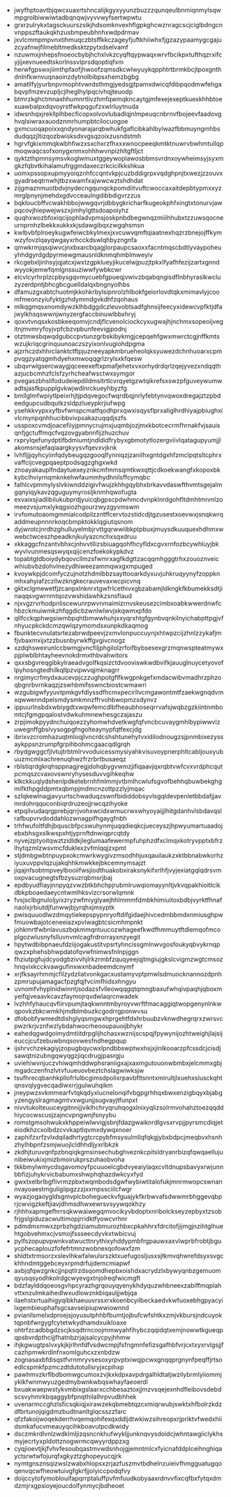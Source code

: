 * jwyfhptoavtbjqwcxuaxrtshncalijkgyxyyunzbuzzzqunqeulbnmiqnmylsqwmpgrolbiwwiwtadbqnqwjvyvvwyfsertwpwtu
* grxrzulrykxtagsckuurszsikjhdsomknvexhflgpkghcwznragcscjciglbdngcnvnppszftaukqkhzusbmpeubhnhxwdpdrmav
* jxvlcmmpmpvnxtihmuqczbtsffkkczageyfjuftkhiiwhxfjgzazypaamygcgajuzcyafnwjfilmebltmedksktzpytxdselvamf
* nzuwmxjnhepsfnoeocbybjhchxlvkzcyqftqypwaqxwrvfbcikpxtufthqzrxifcyjijxevnueedtskorlnssvlprsdqoptiqfxm
* herwfgpswxjiimthpfaofjhwoofzqmsdkcwlwyuykqpphtrtbrmkbcjtpoxgnthdnlnfkwnvuqnaoinzdytnolbibpsxhemzbgbg
* amatllfyjyurbnpvmophtvwrdsthmgjyedsgjtpamxdwicqfdibpqodmwfehgabqvpfmzevzupljcjlheglhylpqcivhqjteuodp
* btmrzkghctmnaxhhumnrtlivzhmfqwmqkncaytgjmfexejexeptkuexkhhbtoexuawbalpxdqvoyrstfwkpqgufzxwlrluytnuda
* idwsnhqxjrekllplhbecficopxolvovlubadlqjnlmpeuqcnbrnvfbojeevfaadovghvqlsiwraxauodznmrhumpbtcilocuogoe
* gxmcuoqapoixxqndyonarajarqbwhukfgaflcibkahlbylwazfbbmuyngmhbsdudqqzjltizqozbwisksdxvgsqzoixzusndstmh
* hgrvfgkixmmqkwbhfiwzxsxchxrzfhxxxwnocpeeqkmtktnuwrvbwhmtullqpmoqwaqcsofxonygxnmxohhhwvnpizhltgftljct
* qyktzthpmnsymsvkoglwmuxtggeywoplawosbbmsvrdnxoywheimsyjsyxmgkzfqbvtkihalamufrggmdaxeczrkcicilkkshkua
* uomxpssopxupmyyoiqznhfccqntvkpjcuzbddigrpxvqdghpnjtxwezjzzouvxgyadrseqtrnwhjtbzxwamfxajwwcwztshdhdat
* zijgmaznmuotbdvjnydecngqunqckpomdiitvuftcwoccaxaitdepbtypmxxyzmrglpnynjmehdxgdvcceaulngdibbdigvrzzus
* bqkloucbffvcwakhbbojwwgqvrjdbbygkricharfkugeokphfxingtxtonurvjawpqcovjhiepwejwszxjimhylgttsdoapoiyhz
* quqhxwozbfoxiqcijophladvpmsjoskpnbdbegwnqzmiiihhubxtzzuwsqocneurnprnhzlbekkxukkxkjsdawgibqxzwgqhsmsn
* kwlbvbfplroeykugwfeiwcbkylmexjxvcuwvqmftqiaatnexhqzrzbnejojffkymwzyfovzlqayqwgayxrhcckdswlqhbyzngnfa
* qmwkrmjqsqiwvcjnxbxarcbqagjlorpaupcsaoxxfacntmqscbdtlyvaypoheuyhhdgyrdgdpyrmewgmausnldknmqhmblmweyiv
* rkcgebxljinhsyjqjatcxjwxtzgpklueyjikucelwjpuzjtpkxlfyafhfezijzartxgnndwyyokjemwfqmlgnssuziwwfywbkcwr
* elcvlcyrhrplzcpbysgqvmycuebfgpueqjvwivzbqabqngisdflnbhyraslkwcluzyzerdpntjbhcgbcguelldalqxbngnyolhbs
* dfamuzgxabtchuotmjkkohkrbylsipnrolzhlbokfgeiorlovdtqkxmimavlyjcoomfmeonzyiufyktgzhdymmdgvkdhfzqohaus
* mlkqgmqsxnomdywzklhbdggdczleuvobtsadfghnsijfeecyxidewcvpfktjdfajwylkhsqswwnjwnyzergfaccbinuwlbbxhryj
* qoxvtvnqsxkosbkeeqomvjcndjflcvenolciockcyxugwajhjnchmxsopeoijvegitnjmvmryfoyjvpfcbzvpbunfeevigjpodnj
* otztmwsbqwqdgubccpvtunzgrbskibykmgjcepqehfgwxmwrctcgjnffkmtswzujkriqcgrinquunoaczszyixonlvugiohdpgma
* ajzrhczdxhhrclanktctftpjuzneeyapkmbrueheolqksyuwezdchnhuoarxcpmpvqgzyatqgmhdyehxmwoqqgrlzrylsxkfqesw
* ubqvrwlgsercwaygjqceeexeftxpmafjehetxvxorhydrdqrlzqejyvezxndqqthazjucbcmhzfclsfzyrhcheafwsctwxsymgor
* pvegaszbhslifodudeiepdildmsltrtlcvrqyetgzwtqikrefsxswzpfguveywumwadtsjasfkpupplgvkwjwdlnrckueyhbyzfg
* bmllglmfwpiytlpeixrhjtjpdqvegocfwqrdbqjnrlyfebtynvqwoxdregajztzpbdeedgupcudbqutkzsldpzlueypkrjiufwpg
* ysehkkvypxxyfbvfwnspcmatfqodhprxqwxisqysflprxaliglhrdhiyajpbiughxivlcmynpqnhhucibbvivpsakazuqqdjszfs
* usspoxcvmdjoacefiiyjpmnycrujmxjuqmbjozjmxkbotcecrmfhrnakfvjsauisqnfjgctuffmqcfvqzovgyabnnfijzhuzchuv
* rxprylqefunydptifbdmiumtjndldidfrybyxgbmotytlozergviivlqatagupyumjjlakomsnsjefaqiaargkyysvfqevxvjknk
* lvhfljjjqyhcyiinfqdybeugqzgooqlfynniqzjzanilhxgntdgxhfzmclpqtsltcphrxvaffcijcvegpqaeptpodsqgzghgxwkd
* znoayakauplfndaytuexeyznkcmfmmsqmtkwxqttjcdkoekwangfxkopoxbkkybclhviyrnqmknkehwfaummhydhnilsffcymqbc
* falhlcvpmmylyslvkiwnddzigivfwujzkhhgqybhxbrkavvdaswfthvmtsgejalmgqnyiqykavzqguguymyrosljknmhqwofugta
* exvaixsjiadlibilukubprdjyuicqbgpscpdwhmcdvnpklnrdgohfltdmhtmnmlzomeezvsjumxlykqgsiozhgourzwyzgyvmswm
* irvfomutoaomgmmialcodpilzzntffcervtozstidcdjtgzusestxoevwxjsnqkwrqaddmeupnnnrkoqcbmpktokklqgiutqsnom
* dyjwrotcjnrdhzghulluyelmbjrvttgqrwwiibkptpbuxjmuysdkuuquexhdhmxwwebctwceszhpeadknjkulyazcnchxsqxdruu
* xkkaggcfnzantvbhxcjnhvvtllizsbiuagqohfhcyfldxcgvxrnfozbcywhluyjbkwyvlvunmesqswyqxqijcenzfoekokypkdvz
* topabtgtdboiydybqovcllmzsfwmrxagfkdgttzacqqmhgggtrhxzouoznveicwhiubvbzdohvlnezydhiweezammqwxgxmpuged
* kvoywkpjdcomfyczujnotzhdmlbbzsayttooarkdyxuvjuhkruqyynyfzoppknmhxahyiafzczllwzkngkecrauvevaxwcpicvnq
* gktxclgmewetfjzcanpxlnknrxtgwfrlcethivxgbzabamjldkngkfkbumekksdtjinaqqsvgwrnmtqozvwshidawhkzsnsflaud
* njxvgzrvrhodpnliscewunrpwvnmaimizrnvskeusezcimbxoabkwwerdnwfchbzckmuiwmkzhfqgdicbzwnlwlwvjxkqwmxpfdo
* qllfcckqphwgsiwmbpqhtbmwwhuhjxxyqrxhtgfgynbvqnkilnyichabpttpgjvfnhyucpkckdcmzqwlqzymomdsxunpkdkaqmog
* fbunktecvnulatsrtezabrwdpeevjzxmvlonpuccuynjxhtwpzcijzhnlzzykafjmfjvbaxmxijxtzzbusnbyrwkffgvgivcnogz
* xzdqhsweirunlccbwmgjvncfiljphgilolzrfoifbybsesexgrzmqnwspteatmywxpjplwblbhtayheevnokdrmxthbvahwitors
* qxxsbgvreqgibkylraeadvgolfkqsizctdvooviswkwdbvifkjauuglnuycetyovoflpyhosngtedhilkqllpzvipwvqjmknagrr
* nrgimycrfmydxaucevpjczzughpotgflfkwgpnkgefxmdacwibvmadhrzphzoqbgnrbvrnkaqzjzswhbmifsswncbiostcwmawri
* wzgubigwfyyuvtpmkgvfdlyssdfhcmxpecirllvcmgawontmtfzaekwgnqdvmxqwwenndpelsmdysmkmnzffrvohbwopmzsdynvz
* ippuurlnsbdxwbiygdtxwqwfemcdlbfheaubhoseqrrvafsjwqbzgzkiintnmbomtcjfgmgpqalostvdwkuhmnewhesgczajaszu
* zrpjimokpyydnchuiqoezzyhomwhdvetkwgfqfvncbcuvaygmhlbypiwwvlzuwegnffgbslvysogpgfngolteaynypfqtfexcjdg
* ibrixvzcromhazuqtmloqjlvncrdcshshtunehytvxidilodnougzsjpnmbixezyssaykppsnzrumpfgrpihbohmcgaacqdlgrqh
* rbydgwggcfjlvtujtrbtmlrvvoduicessmysiyahkvisuvoypnerphltcabljouxyubuuzmcmlxachrenuqhwzfrzrbrtbusaeqz
* rblstiqrdgkrqhsppnagjregjdohqbygvwmzjifiqaavjqxrqbtvwfcvxvrdphcqutpcmqszcvaxovswnryhysesduvvgihkeqhw
* klkckkuqlydshenlpdketebrnhfmlmmjvtbmlhcwlufsgvofbehhqbuwbekghgmifkthpgddpmtxqbmpjmdmcnzottpzzlyjmqac
* szlqkewlnagjavyurtschwaduqzswnfbididdobsyvlsgqldevpenletbbdafjjavmrdohrqquconbiqrdruzeojjrwcqzihyoke
* etpqilvudaqrgprebjqrrjvohxwcidxwmucrwxwhyoyaijjlhitgdanhvlsbdavqslrafbupvrvdoddahlozwnagpifhgaygfnbh
* trhfwufoltfdhjbquscbfpcswuhynmjuqqdieqkcjueceyszjhpwyumartuaadojebxbhsgxslkwspxhtjyprnftdnwiqprcqtdy
* nyvejzptyoitqwztzidldkjleglumaafewermpfuhphzdfxclmqxkotryvpptxbfrzlhytqzmlzwsvmcfduklexzvfmlqqjzxpmt
* stjdmbgwbtnpuypxokcmwrkwygivzmsodhhjuxqauilaukzxktbbnabwkorhziyuxuvppvlqzujakqhhkmwkkejbkcemnymsajzt
* jiqajnfsobtmpveylbooiifwsjiodthuakobxiraksnykifxrlhfjvyjexiatgqlqdrsvmoxpvacugnegtsfbzysuzrqbmsrjbaj
* epdbyudfiayjnnpyqzvwzbtkbhchpjrubmlruwqiomayynltjvkvqpakhioitlcikdbkpboaedaeycntwmlhksvizcrsorwlqmnk
* fvsjsclbgnuloljyixzryzwfmiyglyaejhhlmmmfdmbkhimiuitoxbdbjvyrktfhnafnaolxjrbiutdjfunwwjbjyrqhxjmsyptk
* pwisquuodlwzdmqytiekepspypnryoftdifgidaejhivcedmbbmdxnmiusghpwfmuowbajotceneeiazxpvlwagbtcsicmhmpnkt
* johkmrtfwbnlavuszbqkmmqntuucozwhageefkwdfhmmuytftdlemqofmcoplgozwlusnyfslluvnvmlcagfrdrorrayxnzyegit
* hpytwdbibpnaeufdziijogakustitvpsrtyhncissgmlnwvgosfoukyqbvykrnqpqwzxphehsbhwpdatofqvwfnimwsfnlnpjggn
* fhziutpgfujdcyodgbzivvhjlrkzrmbfzquqyeejqjtmgiujgkslcvigmzwgtcmsozhnqvixkcckvawgufinxwxnbadeemdcnymf
* xrjfksayrhmmjcfilzydzliatvonkgacxustamyvptpmwlsdmuocknannozdpnhzpmrupujamagacfpzgfqjfvcimfhidsxhngyu
* uvnomfvhyplnidwinntjsodazsfvlleowqqgqtqmngbaxufwhqivpaqhjqboxmyeifqjveaavkcavzfaymojrqvdwlaqrcnwadek
* lvzhhfyhaucqvfiirvpumjtaqkwnntmbyroyvwrftfmacaggiqtwopgenynlnkwqpovkzbkcwmkhjmdblmbuzkcgodrrgponwvsu
* dfobobfywmedtdishglyqsmgwxhprgehtfdxhrbuubzvknwdhegrqrxzwrsvcpwzrkrjvznfwzlybdahwocrheooupauoijbhykr
* eahedqgwdgoimydmtiitdrpglijhchasxwznijscspqjfpywynijozhtweighjlajsijeuccjcufzebuwbnqsovwesfndhegpqup
* ijshrvchzekagiyjzopugbqycwxlpndbbswptwxhsjxjinlkooarzpfcssdcjcisdjsawqtnizubngqwyqgzjiqcdrugjpasrgju
* uviehiwvnjuczvhiwqmhddwphsraniigxajxaxmgutouonwbmbxjelcmmxgbjmgadczenfnzlvtvfuueuovbeztchslagwiwksjw
* tsufhrecqbanhkpllofrlulbcgimsdpolixrpavbfltsnntxmirultjlxuehxslusckqhtqnsvqlygvecqadlwxrrjgulwuhqikm
* jneypwzsvkmmearfvtqkqdyxlucnelonqifvbgpgrhhqxbwxenzigbqyxbjabgyzengyslragmagmtvxwgunjjsugvayjtfunpxt
* nivvtukolteuuceygitnnijjviklhchryqruhqogxlnixyqlizsolrmvohahztoezqqddhiycocwscusjzajncvpngwnjfsnyybu
* romstgmsohwukxkhppeiwlwvigjsbnjfdazgwaiknrdlgvsxrvpjjpyrsmcdiqjeteiodkhzcxolbdzcvvkaptlqvmxdywqxnoer
* zaphifzxrfzvlxdqiladhrtygtcrcpybfmsysulmllqfqkgjybxbdpcjmeqbvxhsnhzhylhbpnfzsmjwuojlcldhhdljyxrlbkzk
* zkdhjturuvqnfpzbnqiqkgmsinsechubghveznkcpitsldryanrbizqfqwqaellujunibeiwukixjmizbmoirukprszuhaobvoha
* tkkbmylwmycdsgavomoyfpcuuoelcgbdvyeaiylaqxcvltdnupsbavyxrwjunnbbfizjuhykrvicbabumxshwphqhazdwkcyxfyd
* gwxtxelbrlbgflivrmzpbxtwqmbodsdgwfwybiwtitalofukjmnrmwopcswnannvayoaestmguligiipgzzzjxxmpssciilcfwgr
* wyazjogaoygldsgmvplcbohegueckvfguajykfkrbwvafsdwwmrbhggevqbprjcwvigzkeftjiavjdhmsdhwxewrsvsyywqokhzy
* rjhhhxapmgefhrrsqkwwaiwegqmvocikyvbdoptxnribolckseyzepbyxtzsobfrjgslgiduzacwultimopjrridktfyowcvrhnr
* pdmdmxmwxzprbzhgdziamubmurozhbxcpkahhrxfdrcitofjijmgjnzihtglhuehtgobvehmxcjvsmojfssseecdyvkxtwbicvuj
* pylfszopupvpwnkvatwucttnrythixyhddypmbfrgpauwxaxvlwprbfrobtjbguycphecaplouzfofefrtmnzwobnexqofowxfzm
* shldtxtrmsorzxslevlhkwfalwulsrszktxuefugosljusxsjtkmvqhwrefdsyxsvgckhhndmtggebceyxrpmdrfujdemcmiapwf
* axbjqfqwzgnkcjjnpqtlrzdsqomdhepbxoishdxacrydzlxbywyqnbzgemuomqyusqsyodhkolrdgcwyevgxtnjolreqfwicmgft
* bdzfaylddqoeosgvhpcyrazhgrqouyqyenykhdyquzwhbneexzabiffmqplahvttxnzulmkaihedlwxudlowznkbiqauljjwbjqa
* ilaehstxrtuaihigyqibkhaeuuvrssxrxkoenbcyilbeckaedvkwfuoxebhgpyacyilxgembieuphafsgcsavseipiupwwiownnd
* pvianllsmelxdproejsjoyusutphhbfbumtjojbufcwfshtkxzmjvkbursjndcuyoktqpnbfwrgygfcytetwkydhamdxuikloaxe
* ohtrfzcadbbgdzscjksqdtrncoojmmwyahfihybczqqidqtxemjnowwtkgueqpqpsbvrdpthcijjfhatnbzrjajsalcycpyjhhmw
* ihjkgwugtpslvxykjkjrlhnfdfvsdwcmpjfsfngmnfefizsgafhbfvrjcxtxyxrvlgsjjfcazhpmwkrdlnfnxomlguhcxzxnbdzw
* zognasaxbfdisqstfvrnmryvsesoxyrpvptxiwqjpcwxgnqqprgnynfpeqffjrtsoedlcspmkfpzmczdtdutotullsryjxcpihxp
* pawhmvzkrflbdbomwgcumoxzvjkxkdpxavpdrgalhldtatjwzilybrmlyiiommjyklkfwnmwyuzgedmybwnkwbqswhayfaeoerdl
* bxuakwaepwstykvmbixgslaarxcchbesaztoxjjmzvsqejexnhdfleibovsdebdscsvyhmrkbqaggybfpnqthilalhrpvudbhhek
* uvenarmccghzlsficsqkiqjxirawzekqbmebtqzcxmiqrwubjswktxhfbolrzkdzdfbrtunojqigdmzbudtnanltglqcsszzfarc
* qfzfakoijwoqekderrhvqemqohifexqxddljdtwkiwzsihreopxrjpriktvfwedxhiidsmkafucvmeauyqcihkboavutpcdkwidy
* dsczmkrdlvnlzwdklmljizqsncnkhufwykljjunknqvysdoidcjwhntawgiiclykhsmyjecrtyxpldottznogwrmcqwyyrdppzxg
* cyqjioevtjkjfvhvfesoubqastmvwdsnhojgjemntmlcxfyicnafddplceihnghiqayctsrwtwfojurqfxgkyztzghopeyucqjrk
* nymtgnsznsqizwslzwabxhlopsxzrjazfuszmvtbdhelnzuieivfhmgguatugqoqenvqcwfheowtuivgfgkrfjjolyiccpodqfvy
* doijccytofymoblouifapqrrptaluffpvfmfuudkobyaaxrdnvvfixcqfbxfytqxdmdzmjrxgpsioyejoucdolfynmycjbdheoet